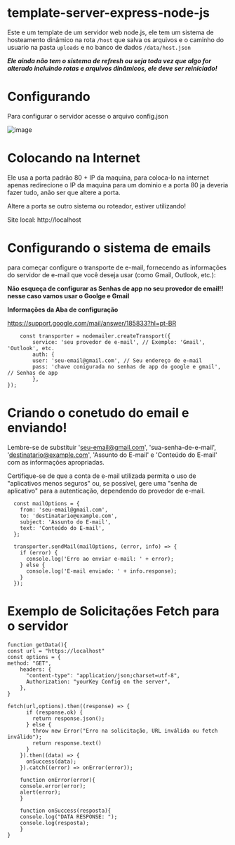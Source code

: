 # template-server-express-node-js

Este e um template de um servidor web node.js, ele tem um sistema de hosteamento dinâmico na rota ```/host``` que salva os arquivos e o caminho do usuario na pasta ```uploads``` e no banco de dados ``` /data/host.json ```

***Ele ainda não tem o sistema de refresh ou seja toda vez que algo for alterado incluindo rotas e arquivos dinâmicos, ele deve ser reiniciado!***

# Configurando
Para configurar o servidor acesse o arquivo config.json

![image](https://github.com/LUISDASARTIMANHAS/template-server-express-node-js/assets/75493473/d0951081-0f56-457b-a8fa-4e1d63db331b)


# Colocando na Internet 
Ele usa a porta padrão 80 + IP da maquina, para coloca-lo na internet apenas redirecione o IP da maquina para um dominio e a porta 80 ja deveria fazer tudo, anão ser que altere a porta.

Altere a porta se outro sistema ou roteador, estiver utilizando!

Site local: http://localhost

# Configurando o sistema de emails
para começar configure o transporte de e-mail, fornecendo as informações do servidor de e-mail que você deseja usar (como Gmail, Outlook, etc.):
 
**Não esqueça de configurar as Senhas de app no seu provedor de email!! nesse caso vamos usar o Goolge e Gmail**

**Informações da Aba de configuração**

https://support.google.com/mail/answer/185833?hl=pt-BR
```
    const transporter = nodemailer.createTransport({
        service: 'seu provedor de e-mail', // Exemplo: 'Gmail', 'Outlook', etc.
        auth: {
        user: 'seu-email@gmail.com', // Seu endereço de e-mail
        pass: 'chave conigurada no senhas de app do google e gmail', // Senhas de app
        },
});
```
# Criando o conetudo do email e enviando!
Lembre-se de substituir 'seu-email@gmail.com', 'sua-senha-de-e-mail', 'destinatario@example.com', 'Assunto do E-mail' e 'Conteúdo do E-mail' com as informações apropriadas.

Certifique-se de que a conta de e-mail utilizada permita o uso de "aplicativos menos seguros" ou, se possível, gere uma "senha de aplicativo" para a autenticação, dependendo do provedor de e-mail.
```
  const mailOptions = {
    from: 'seu-email@gmail.com',
    to: 'destinatario@example.com',
    subject: 'Assunto do E-mail',
    text: 'Conteúdo do E-mail',
  };
  
  transporter.sendMail(mailOptions, (error, info) => {
    if (error) {
      console.log('Erro ao enviar e-mail: ' + error);
    } else {
      console.log('E-mail enviado: ' + info.response);
    }
  });
```


# Exemplo de Solicitações Fetch para o servidor
```
function getData(){
const url = "https://localhost"
const options = {
method: "GET",
    headers: {
      "content-type": "application/json;charset=utf-8",
      Authorization: "yourKey Config on the server",
    },
}

fetch(url,options).then((response) => {
      if (response.ok) {
        return response.json();
      } else {
        throw new Error("Erro na solicitação, URL inválida ou fetch inválido");
        return response.text()
      }
    }).then((data) => {
      onSuccess(data);
    }).catch((error) => onError(error));

    function onError(error){
    console.error(error);
    alert(error);
    }

    function onSuccess(resposta){
    console.log("DATA RESPONSE: ");
    console.log(resposta);
    }
}


```

